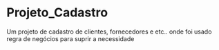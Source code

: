 # Projeto_Cadastro
Um projeto de cadastro de clientes, fornecedores e etc.. onde foi usado regra de negócios para suprir a necessidade
